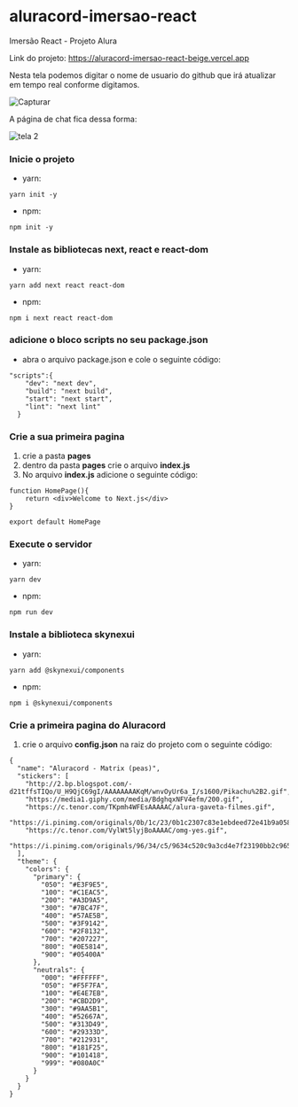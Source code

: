 # aluracord-imersao-react
Imersão React - Projeto Alura

Link do projeto: https://aluracord-imersao-react-beige.vercel.app

Nesta tela podemos digitar o nome de usuario do github que irá atualizar em tempo real conforme digitamos.

![Capturar](https://user-images.githubusercontent.com/44074264/151428511-793f1b04-f5f1-419a-bc89-6466940fa551.JPG)

A página de chat fica dessa forma: 

![tela 2](https://user-images.githubusercontent.com/44074264/151428777-1b9b7d8f-0b52-4a28-9a32-ee206e880637.JPG)


### Inicie o projeto

- yarn:

```
yarn init -y
```

- npm:

```
npm init -y
```

### Instale as bibliotecas next, react e react-dom

- yarn:

```
yarn add next react react-dom
```

- npm:

```
npm i next react react-dom
```

### adicione o bloco scripts no seu **package.json**

- abra o arquivo package.json e cole o seguinte código:

```
"scripts":{
    "dev": "next dev",
    "build": "next build",
    "start": "next start",
    "lint": "next lint"
  }
```

### Crie a sua primeira pagina

1.  crie a pasta **pages**
2.  dentro da pasta **pages** crie o arquivo **index.js**
3.  No arquivo **index.js** adicione o seguinte código:

```
function HomePage(){
    return <div>Welcome to Next.js</div>
}

export default HomePage
```

### Execute o servidor

- yarn:

```
yarn dev
```

- npm:

```
npm run dev
```

### Instale a biblioteca skynexui

- yarn:

```
yarn add @skynexui/components
```

- npm:

```
npm i @skynexui/components
```

### Crie a primeira pagina do Aluracord

1. crie o arquivo **config.json** na raiz do projeto com o seguinte código:

```
{
  "name": "Aluracord - Matrix (peas)",
  "stickers": [
    "http://2.bp.blogspot.com/-d21tffsTIQo/U_H9QjC69gI/AAAAAAAAKqM/wnvOyUr6a_I/s1600/Pikachu%2B2.gif",
    "https://media1.giphy.com/media/BdghqxNFV4efm/200.gif",
    "https://c.tenor.com/TKpmh4WFEsAAAAAC/alura-gaveta-filmes.gif",
    "https://i.pinimg.com/originals/0b/1c/23/0b1c2307c83e1ebdeed72e41b9a058ad.gif",
    "https://c.tenor.com/VylWt5lyjBoAAAAC/omg-yes.gif",
    "https://i.pinimg.com/originals/96/34/c5/9634c520c9a3cd4e7f23190bb2c96500.gif"
  ],
  "theme": {
    "colors": {
      "primary": {
        "050": "#E3F9E5",
        "100": "#C1EAC5",
        "200": "#A3D9A5",
        "300": "#7BC47F",
        "400": "#57AE5B",
        "500": "#3F9142",
        "600": "#2F8132",
        "700": "#207227",
        "800": "#0E5814",
        "900": "#05400A"
      },
      "neutrals": {
        "000": "#FFFFFF",
        "050": "#F5F7FA",
        "100": "#E4E7EB",
        "200": "#CBD2D9",
        "300": "#9AA5B1",
        "400": "#52667A",
        "500": "#313D49",
        "600": "#29333D",
        "700": "#212931",
        "800": "#181F25",
        "900": "#101418",
        "999": "#080A0C"
      }
    }
  }
}

```
